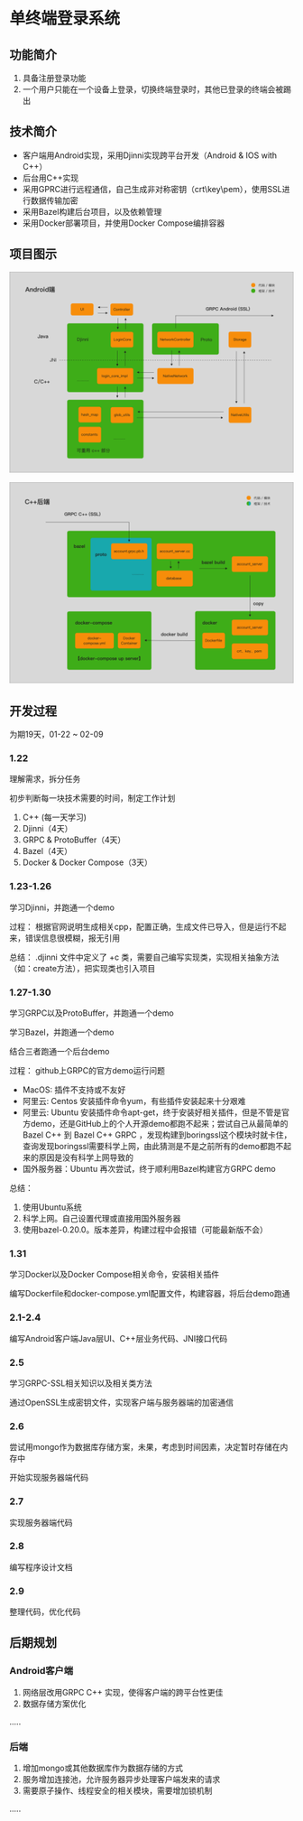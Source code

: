 # 单终端登录系统

## 功能简介

1. 具备注册登录功能
2. 一个⽤户只能在一个设备上登录，切换终端登录时，其他已登录的终端会被踢出

## 技术简介

- 客户端用Android实现，采用Djinni实现跨平台开发（Android & IOS with C++）
- 后台用C++实现
- 采用GPRC进行远程通信，自己生成非对称密钥（crt\key\pem），使用SSL进行数据传输加密
- 采用Bazel构建后台项目，以及依赖管理
- 采用Docker部署项目，并使用Docker Compose编排容器

## 项目图示

![](images/login-android.png)

![](images/login-back.png)

## 开发过程

为期19天，01-22 ~ 02-09

### 1.22

理解需求，拆分任务

初步判断每一块技术需要的时间，制定工作计划


1. C++ (每一天学习)
2. Djinni（4天）
3. GRPC & ProtoBuffer（4天）
4. Bazel（4天）
5. Docker & Docker Compose（3天）

### 1.23-1.26

学习Djinni，并跑通一个demo

过程：
根据官网说明生成相关cpp，配置正确，生成文件已导入，但是运行不起来，错误信息很模糊，报无引用

总结：
.djinni 文件中定义了 +c 类，需要自己编写实现类，实现相关抽象方法（如：create方法），把实现类也引入项目

### 1.27-1.30

学习GRPC以及ProtoBuffer，并跑通一个demo

学习Bazel，并跑通一个demo

结合三者跑通一个后台demo

过程：
github上GRPC的官方demo运行问题
 - MacOS: 插件不支持或不友好
 - 阿里云: Centos 安装插件命令yum，有些插件安装起来十分艰难
 - 阿里云: Ubuntu 安装插件命令apt-get，终于安装好相关插件，但是不管是官方demo，还是GitHub上的个人开源demo都跑不起来；尝试自己从最简单的Bazel C++ 到 Bazel C++ GRPC ，发现构建到boringssl这个模块时就卡住，查询发现boringssl需要科学上网，由此猜测是不是之前所有的demo都跑不起来的原因是没有科学上网导致的
 - 国外服务器：Ubuntu 再次尝试，终于顺利用Bazel构建官方GRPC demo

总结：
1. 使用Ubuntu系统
2. 科学上网。自己设置代理或直接用国外服务器
3. 使用bazel-0.20.0。版本差异，构建过程中会报错（可能最新版不会）

### 1.31

学习Docker以及Docker Compose相关命令，安装相关插件

编写Dockerfile和docker-compose.yml配置文件，构建容器，将后台demo跑通

### 2.1-2.4

编写Android客户端Java层UI、C++层业务代码、JNI接口代码

### 2.5

学习GRPC-SSL相关知识以及相关类方法

通过OpenSSL生成密钥文件，实现客户端与服务器端的加密通信

### 2.6

尝试用mongo作为数据库存储方案，未果，考虑到时间因素，决定暂时存储在内存中

开始实现服务器端代码

### 2.7

实现服务器端代码

### 2.8

编写程序设计文档

### 2.9

整理代码，优化代码

## 后期规划

### Android客户端
1. 网络层改用GRPC C++ 实现，使得客户端的跨平台性更佳
2. 数据存储方案优化

.....

### 后端
1. 增加mongo或其他数据库作为数据存储的方式
2. 服务增加连接池，允许服务器异步处理客户端发来的请求
3. 需要原子操作、线程安全的相关模块，需要增加锁机制

.....





